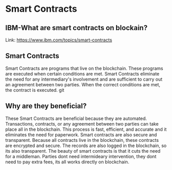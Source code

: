 # Smart Contracts

## IBM-What are smart contracts on blockain?
Link: https://www.ibm.com/topics/smart-contracts

## Smart Contracts
Smart Contracts are programs that live on the blockchain. These programs are executed when certain conditions are met. Smart Contracts eliminate the need for any intermediary's involvement and are sufficient to carry out an agreement between two parties. When the correct conditions are met, the contract is executed. git

## Why are they beneficial?

These Smart Contracts are beneficial because they are automated. Transactions, contracts, or any agreement between two parties can take place all in the blockchain. This process is fast, efficient, and accurate and it eliminates the need for paperwork. Smart contracts are also secure and transparent. Because all contracts live in the blockchain, these contracts are encrypted and secure. The records are also logged in the blockchain, so its also transparent. The beauty of smart contracts is that it cuts the need for a middleman. Parties dont need intermideary intervention, they dont need to pay extra fees, its all works directly on blockchain. 
